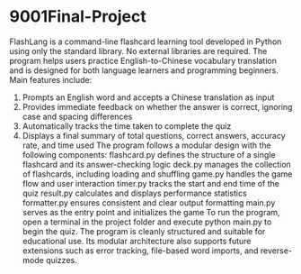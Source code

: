 # 9001Final-Project
FlashLang is a command-line flashcard learning tool developed in Python using only the standard library. No external libraries are required. The program helps users practice English-to-Chinese vocabulary translation and is designed for both language learners and programming beginners.
Main features include:
1. Prompts an English word and accepts a Chinese translation as input
2. Provides immediate feedback on whether the answer is correct, ignoring case and spacing differences
3. Automatically tracks the time taken to complete the quiz
4. Displays a final summary of total questions, correct answers, accuracy rate, and time used
The program follows a modular design with the following components:
flashcard.py defines the structure of a single flashcard and its answer-checking logic
deck.py manages the collection of flashcards, including loading and shuffling
game.py handles the game flow and user interaction
timer.py tracks the start and end time of the quiz
result.py calculates and displays performance statistics
formatter.py ensures consistent and clear output formatting
main.py serves as the entry point and initializes the game
To run the program, open a terminal in the project folder and execute python main.py to begin the quiz.
The program is cleanly structured and suitable for educational use. Its modular architecture also supports future extensions such as error tracking, file-based word imports, and reverse-mode quizzes.
